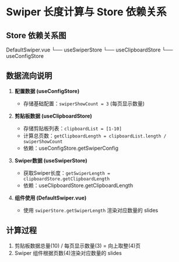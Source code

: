 # Swiper 长度计算与 Store 依赖关系

## Store 依赖关系图

DefaultSwiper.vue
    └── useSwiperStore
    └── useClipboardStore
    └── useConfigStore


## 数据流向说明

1. **配置数据 (useConfigStore)**
   - 存储基础配置：`swiperShowCount = 3` (每页显示数量)

2. **剪贴板数据 (useClipboardStore)**
   - 存储剪贴板列表：`clipboardList = [1-10]`
   - 计算总页数：`getClipboardLength = clipboardList.length / swiperShowCount`
   - 依赖：useConfigStore.getSwiperConfig

3. **Swiper数据 (useSwiperStore)**
   - 获取Swiper长度：`getSwiperLength = clipboardStore.getClipboardLength`
   - 依赖：useClipboardStore.getClipboardLength

4. **组件使用 (DefaultSwiper.vue)**
   - 使用 `swiperStore.getSwiperLength` 渲染对应数量的 slides

## 计算过程
1. 剪贴板数据总量(10) / 每页显示数量(3) = 向上取整(4)页
2. Swiper 组件根据页数(4)渲染对应数量的 slides
